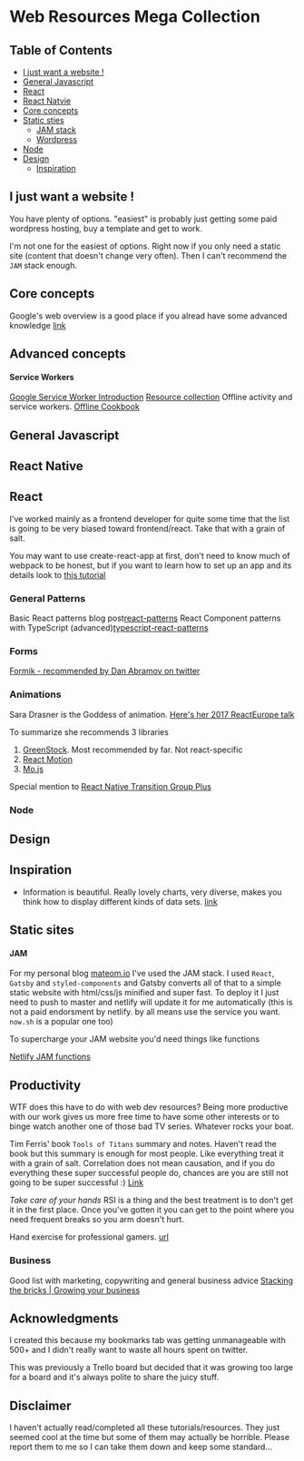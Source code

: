 # Web Resources Mega Collection

## Table of Contents

- [I just want a website !](#help-me-im-desperate)
- [General Javascript](#general-javascript)
- [React](#react)
- [React Natvie](#react-native)
- [Core concepts](#core)
- [Static sties](#static)
  - [JAM stack](#jam)
  - [Wordpress](#wordpress)
- [Node](#node)
- [Design](#design)
  - [Inspiration](#inspiration)

<a name="help-me-im-desperate"></a>

## I just want a website !

You have plenty of options. "easiest" is probably just getting some paid wordpress hosting, buy a template and get to work.

I'm not one for the easiest of options. Right now if you only need a static site (content that doesn't change very often). Then I can't recommend the `JAM` stack enough.

<a name="core"></a>

## Core concepts

Google's web overview is a good place if you alread have some advanced knowledge [link](https://developers.google.com/web/fundamentals/architecture/app-shell)

## Advanced concepts

#### Service Workers

[Google Service Worker Introduction](https://developers.google.com/web/fundamentals/primers/service-workers/)
[Resource collection](https://jakearchibald.github.io/isserviceworkerready/resources.html)
Offline activity and service workers. [Offline Cookbook](https://jakearchibald.com/2014/offline-cookbook/)

<a name="general-javascript"></a>

## General Javascript

<a name="react-native"></a>

## React Native

<a name="react"></a>

## React

I've worked mainly as a frontend developer for quite some time that the list is going to be very biased toward frontend/react. Take that with a grain of salt.

You may want to use create-react-app at first, don't need to know much of
webpack to be honest, but if you want to learn how to set up an app and its
details look to [this tutorial](https://www.robinwieruch.de/webpack-advanced-setup-tutorial/)

### General Patterns

Basic React patterns blog post[react-patterns](https://levelup.gitconnected.com/react-component-patterns-ab1f09be2c82)
React Component patterns with TypeScript (advanced)[typescript-react-patterns](https://levelup.gitconnected.com/ultimate-react-component-patterns-with-typescript-2-8-82990c516935)

### Forms

[Formik - recommended by Dan Abramov on twitter](https://github.com/jaredpalmer/formik)

### Animations

Sara Drasner is the Goddess of animation. [Here's her 2017 ReactEurope talk](https://www.youtube.com/watch?v=W5AdUcJDHo0&list=WL&index=22&t=0s)

To summarize she recommends 3 libraries

1. [GreenStock](https://greensock.com/). Most recommended by far. Not react-specific
2. [React Motion](https://github.com/chenglou/react-motion)
3. [Mo.js](http://mojs.io/)

Special mention to [React Native Transition Group Plus](https://github.com/cheapsteak/react-transition-group-plus)

<a name="node"></a>

### Node

<a name="design"></a>

## Design

<a name="inspiration"></a>

## Inspiration

- Information is beautiful. Really lovely charts, very diverse, makes you think how to display different kinds of data sets. [link](https://informationisbeautiful.net/)

<a name="static"></a>

## Static sites

<a name="jam"></a>

#### JAM

For my personal blog [mateom.io](https://mateom.io) I've used the JAM stack. I used `React`, `Gatsby` and `styled-components` and Gatsby converts all of that to a simple static website with html/css/js minified and super fast. To deploy it I just need to push to master and netlify will update it for me automatically (this is not a paid endorsment by netlify. by all means use the service you want. `now.sh` is a popular one too)

To supercharge your JAM website you'd need things like functions

[Netlify JAM functions](https://www.netlify.com/tags/functions/)

## Productivity

WTF does this have to do with web dev resources? Being more productive with our work gives us more free time to have some other interests or to binge watch another one of those bad TV series. Whatever rocks your boat.

Tim Ferris' book `Tools of Titans` summary and notes. Haven't read the book but this summary is enough for most people. Like everything treat it with a grain of salt. Correlation does not mean causation, and if you do everything these super successful people do, chances are you are still not going to be super successful :) [Link](https://www.toomas.net/2017/01/19/the-ultimate-tim-ferriss-tools-of-titans-book-summary-notes-review/)

_Take care of your hands_ RSI is a thing and the best treatment is to don't get it in the first place. Once you've gotten it you can get to the point where you need frequent breaks so you arm doesn't hurt.

Hand exercise for professional gamers. [url](https://i.imgur.com/5vktp17.jpg)

### Business

Good list with marketing, copywriting and general business advice [Stacking the bricks | Growing your business](https://stackingthebricks.com/guides/growing-your-biz/)

## Acknowledgments

I created this because my bookmarks tab was getting unmanageable with 500+ and I didn't really want to waste all hours spent on twitter.

This was previously a Trello board but decided that it was growing too large for a board and it's always polite to share the juicy stuff.

## Disclaimer

I haven't actually read/completed all these tutorials/resources. They just
seemed cool at the time but some of them may actually be horrible. Please report
them to me so I can take them down and keep some standard...
